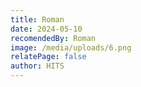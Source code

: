 ```yaml
---
title: Roman
date: 2024-05-10
recomendedBy: Roman
image: /media/uploads/6.png
relatePage: false
author: HITS
---
```

